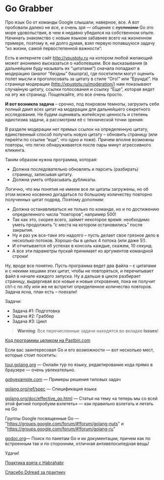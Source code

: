 # Go Grabber

Про язык Go от команды Google слышали, наверное, все. А вот пробовали далеко не все, и очень зря — общение с ~~сусликами~~ Go это море удовольствия, в чем я недавно убедился на собственном опыте.
Начинать знакомство с новым языком забавнее всего на жизненном примере, поэтому я, не долго думая, взял первую попавшуюся задачу “из жизни, самой первостепенной важности”:

Есть в интернете сайт http://vpustotu.ru на котором любой желающий может анонимно высказаться о наболевшем. Все высказывания (в дальнейшем буду называть их “цитатами”) сначала попадают в модерацию (аналог “бездны” башорга), где посетители могут оценить полет мысли и проголосовать за цитату в стиле “Ого!” или “Ерунда!”. На странице модерации (http://vpustotu.ru/moderation/) нам показывают случайную цитату, ссылки голосования и ссылку “Еще”, которая ведет на эту же страницу. Пощелкайте, это все очень просто.

**И вот возникла задача** – срочно, под покровом темноты, загрузить себе полный дамп всех цитат на модерации для дальнейшего секретного исследования. Не будем оценивать житейскую ценность и степень идиотизма задачи, а рассмотрим её с технической точки зрения:

В разделе модерации нет прямых ссылок на определенную цитату, единственный способ получить новую цитату – обновить страницу (или перейти по ссылке “еще”, что одно и тоже). Причем вполне возможны повторы, что легко обнаруживается после пары минут агрессивного кликинга.

Таким образом нужна программа, которая:

* Должна последовательно обновлять и парсить (разбирать) страницу, записывая цитату.
* Должна уметь отбрасывать дубликаты.

Логично, что мы понятия не имеем все ли цитаты загружены, но об этом можно косвенно догадаться по большому количеству повторно полученных цитат подряд. Поэтому дополним:

* Должна останавливаться не только по команде, но и по достижению определенного числа “повторов”, например 500!
* Так как это, скорее всего, займет некоторое время: необходимо уметь продолжить “с места на котором остановились” после закрытия.
* Ну и раз уж все-таки это надолго – пусть делает свое грязное дело в несколько потоков. Хорошо-бы в целых 4 потока (или даже 5!).
* И отчитывается об успехах в консоль каждые, скажем, 10 секунд.
* А все эти параметры пускай принимает из аргументов командной строки!

Ну, вроде все понятно. Пусть программа ведет два файла – с цитатами и с некими хешами этих цитат, чтобы не повторяться, и перечитывает файл в начале каждого запуска. Ну а дальше в цикле разбирает страницу, выдергивая все новые и новые откровения, пока не получит ctrl-c по лбу или же не встретит определенное количество повторов. Задача ясна, план есть – поехали!

Задачи:
* Задача #1: Подготовка
* Задача #2: Граббер
* Задача #3: Цикл

> **Warning**: Все перечисленные задачи находятся во вкладке **Issues**!

[Код программы целиком на Pastbin.com](http://pastebin.com/TJjBLLe5)

Если вас заинтересовал Go и его возможности — вот несколько мест, которые стоит посетить:

[tour.golang.org](tour.golang.org) — Онлайн тур по языку, редактирование кода прямо в браузере — очень увлекательно.

[gobyexample.com](gobyexample.com) — Примеры решения типовых задач

[golang.org/ref/spec](golang.org/ref/spec) — Спецификация языка

[golang.org/doc/effective_go.html](golang.org/doc/effective_go.html) — Статья на тему «а теперь мы со всей этой фигней попробуем взлететь» — как правильно взлетать и летать на Go

Группы Google посвященные Go — "https://groups.google.com/forum/#!forum/golang-nuts" и "https://groups.google.com/forum/#!forum/golang-ru"

[godoc.org](godoc.org)— Поиск по пакетам Go и их документации, причем как по встроенным так и по сторонним, отличная антивелосипедная вещь!

Удачи!

[Практика взята с Habrahabr](https://habrahabr.ru/post/197598/) 

[Спасибо Ddread за практику](https://habrahabr.ru/users/Dreadd/)
